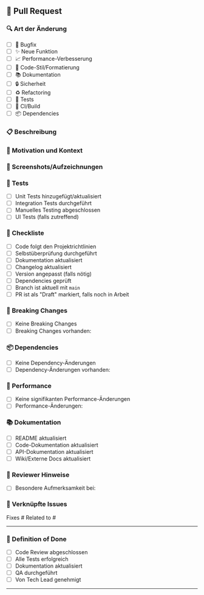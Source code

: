 ## 📝 Pull Request

### 🔍 Art der Änderung
<!-- Markiere alle zutreffenden Kategorien mit [x] -->
- [ ] 🐛 Bugfix
- [ ] ✨ Neue Funktion
- [ ] 📈 Performance-Verbesserung
- [ ] 🎨 Code-Stil/Formatierung
- [ ] 📚 Dokumentation
- [ ] 🔒 Sicherheit
- [ ] ♻️ Refactoring
- [ ] 🧪 Tests
- [ ] 🔧 CI/Build
- [ ] 📦 Dependencies

### 📋 Beschreibung
<!-- Beschreibe deine Änderungen -->


### 🎯 Motivation und Kontext
<!-- Warum sind diese Änderungen notwendig? -->


### 📸 Screenshots/Aufzeichnungen
<!-- Falls zutreffend, füge Screenshots oder GIFs hinzu -->


### 🧪 Tests
<!-- Beschreibe die durchgeführten Tests -->
- [ ] Unit Tests hinzugefügt/aktualisiert
- [ ] Integration Tests durchgeführt
- [ ] Manuelles Testing abgeschlossen
- [ ] UI Tests (falls zutreffend)

### 📝 Checkliste
<!-- Markiere alle erledigten Punkte -->
- [ ] Code folgt den Projektrichtlinien
- [ ] Selbstüberprüfung durchgeführt
- [ ] Dokumentation aktualisiert
- [ ] Changelog aktualisiert
- [ ] Version angepasst (falls nötig)
- [ ] Dependencies geprüft
- [ ] Branch ist aktuell mit `main`
- [ ] PR ist als "Draft" markiert, falls noch in Arbeit

### 🔄 Breaking Changes
<!-- Falls zutreffend, liste Breaking Changes auf -->
- [ ] Keine Breaking Changes
- [ ] Breaking Changes vorhanden:
  <!-- Liste hier die Breaking Changes auf -->

### 📦 Dependencies
<!-- Liste neue oder aktualisierte Dependencies auf -->
- [ ] Keine Dependency-Änderungen
- [ ] Dependency-Änderungen vorhanden:
  <!-- Liste hier die Änderungen auf -->

### 🚀 Performance
<!-- Falls relevant, beschreibe Performance-Auswirkungen -->
- [ ] Keine signifikanten Performance-Änderungen
- [ ] Performance-Änderungen:
  <!-- Beschreibe die Änderungen -->

### 📚 Dokumentation
<!-- Verlinke relevante Dokumentation -->
- [ ] README aktualisiert
- [ ] Code-Dokumentation aktualisiert
- [ ] API-Dokumentation aktualisiert
- [ ] Wiki/Externe Docs aktualisiert

### 👥 Reviewer Hinweise
<!-- Spezielle Hinweise für die Reviewer -->
- [ ] Besondere Aufmerksamkeit bei:
  <!-- Liste kritische Bereiche auf -->

### 🔗 Verknüpfte Issues
<!-- Verlinke relevante Issues -->
Fixes #
Related to #

---

### 🤝 Definition of Done
<!-- Diese Punkte müssen erfüllt sein -->
- [ ] Code Review abgeschlossen
- [ ] Alle Tests erfolgreich
- [ ] Dokumentation aktualisiert
- [ ] QA durchgeführt
- [ ] Von Tech Lead genehmigt

---

<!-- Optional: Füge weitere relevante Informationen hinzu -->
